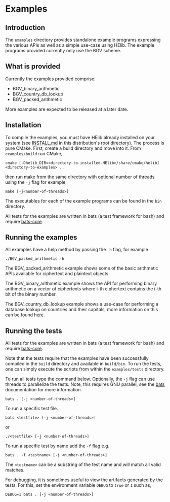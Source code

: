 # Examples

## Introduction
The `examples` directory provides standalone example programs expressing the
various APIs as well as a simple use-case using HElib. The example programs
provided currently only use the BGV scheme.

## What is provided
Currently the examples provided comprise:
- BGV_binary_arithmetic
- BGV_country_db_lookup
- BGV_packed_arithmetic

More examples are expected to be released at a later date.

## Installation
To compile the examples, you must have HElib already installed on your system 
(see [INSTALL.md](../INSTALL.md) in this distribution's root directory). The
process is pure CMake. First, create a build directory and move into it.
From `examples/build` run CMake,

```
cmake [-Dhelib_DIR=<directory-to-installed-HElib>/share/cmake/helib] <directory-to-examples> ..
```

then run make from the same directory with optional number of threads using the
`-j` flag for example,

```
make [-j<number-of-threads>]
```

The executables for each of the example programs can be found in the `bin`
directory.

All tests for the examples are written in bats (a test framework for bash) and 
require [bats-core](https://github.com/bats-core/bats-core/releases/tag/v1.2.1).

## Running the examples

All examples have a help method by passing the `-h` flag, for example

```
./BGV_packed_arithmetic -h
```

The BGV_packed_arithmetic example shows some of the basic arithmetic APIs
available for ciphertext and plaintext objects.

The BGV_binary_arithmetic example shows the API for performing binary
arithmetic on a vector of ciphertexts where i-th ciphertext contains the i-th
bit of the binary number.

The BGV_country_db_lookup example shows a use-case for performing a database
lookup on countries and their capitals, more information on this can be found
[here](BGV_country_db_lookup/README.md).

## Running the tests

All tests for the examples are written in bats (a test framework for bash)
and require [bats-core](https://github.com/bats-core/bats-core/releases/tag/v1.2.1).

Note that the tests require that the examples have been successfully compiled
in the `build` directory and available in `build/bin`. To run the tests, one
can simply execute the scripts from within the `examples/tests` directory.

To run all tests type the command below. Optionally, the `-j` flag can use
threads to parallelize the tests. Note, this requires GNU parallel, see the
[bats](https://github.com/bats-core/bats-core) documentation for more
information. 
```
bats . [-j <number-of-threads>]
```
To run a specific test file. 
```
bats <testfile> [-j <number-of-threads>]
```
or 
```
./<testfile> [-j <number-of-threads>]
```
To run a specific test by name add the `-f` flag e.g.
```
bats . -f <testname> [-j <number-of-threads>]
```

The `<testname>` can be a substring of the test name and will match all valid
matches.

For debugging, it is sometimes useful to view the artifacts generated by the
tests. For this, set the environment variable `DEBUG` to `true` or `1` such as,
```
DEBUG=1 bats . [-j <number-of-threads>]
```
